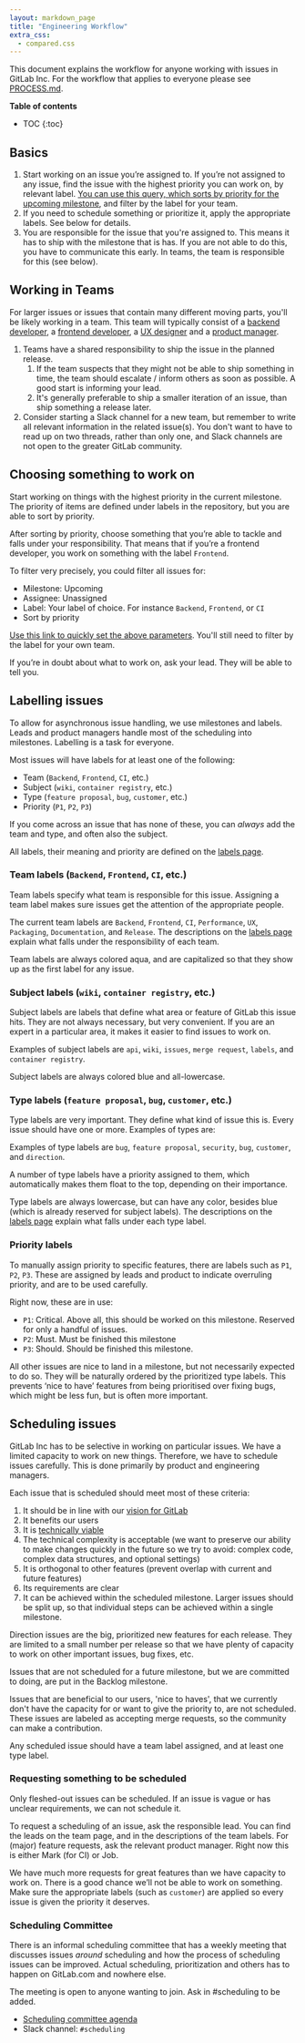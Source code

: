 ```yaml
---
layout: markdown_page
title: "Engineering Workflow"
extra_css:
  - compared.css
---
```


This document explains the workflow for anyone working with issues in GitLab Inc.
For the workflow that applies to everyone please see [PROCESS.md](https://gitlab.com/gitlab-org/gitlab-ce/blob/master/PROCESS.md).

**Table of contents**

- TOC
{:toc}

## Basics

1. Start working on an issue you’re assigned to. If you’re not assigned to any issue, find the issue with the highest priority you can work on, by relevant label. [You can use this query, which sorts by priority for the upcoming milestone][priority-issues], and filter by the label for your team.
1. If you need to schedule something or prioritize it, apply the appropriate labels. See below for details.
1. You are responsible for the issue that you're assigned to. This means it has
to ship with the milestone that is has. If you are not able to do this,
you have to communicate this early.
In teams, the team is responsible for this (see below).

[priority-issues]: https://gitlab.com/groups/gitlab-org/issues?scope=all&sort=priority&state=opened&milestone_title=%23upcoming&assignee_id=0

## Working in Teams

For larger issues or issues that contain many different moving parts,
you'll be likely working in a team. This team will typically consist of a
[backend developer](https://about.gitlab.com/jobs/developer/), a
[frontend developer](https://about.gitlab.com/jobs/frontend-engineer/), a
[UX designer](https://about.gitlab.com/jobs/ux-designer/) and a
[product manager](https://about.gitlab.com/jobs/product-manager/).

1. Teams have a shared responsibility to ship the issue in the planned release.
    1. If the team suspects that they might not be able to ship something in
  time, the team should escalate / inform others as soon as possible.
  A good start is informing your lead.
    1. It's generally preferable to ship a smaller iteration of an issue,
  than ship something a release later.
1. Consider starting a Slack channel for a new team,
but remember to write all relevant information in the related issue(s).
You don't want to have to read up on two threads, rather than only one, and
Slack channels are not open to the greater GitLab community.

## Choosing something to work on

Start working on things with the highest priority in the current milestone. The
priority of items are defined under labels in the repository, but you are able
to sort by priority.

After sorting by priority, choose something that you’re able to tackle and falls
under your responsibility. That means that if you’re a frontend developer,
you work on something with the label `Frontend`.

To filter very precisely, you could filter all issues for:

- Milestone: Upcoming
- Assignee: Unassigned
- Label: Your label of choice. For instance `Backend`, `Frontend`, or `CI`
- Sort by priority

[Use this link to quickly set the above parameters][priority-issues]. You'll
still need to filter by the label for your own team.

If you’re in doubt about what to work on, ask your lead. They will be able to tell you.

## Labelling issues

To allow for asynchronous issue handling, we use milestones and labels.
Leads and product managers handle most of the scheduling into milestones. Labelling is a task for everyone.

Most issues will have labels for at least one of the following:

- Team (`Backend`, `Frontend`, `CI`, etc.)
- Subject (`wiki`, `container registry`, etc.)
- Type (`feature proposal`, `bug`, `customer`, etc.)
- Priority (`P1`, `P2`, `P3`)

If you come across an issue that has none of these, you can _always_ add the team and type, and often also the subject.

All labels, their meaning and priority are defined on the
[labels page][labels-page].

[labels-page]: https://gitlab.com/gitlab-org/gitlab-ce/labels

### Team labels (`Backend`, `Frontend`, `CI`, etc.)

Team labels specify what team is responsible for this issue.
Assigning a team label makes sure issues get the attention of the appropriate people.

The current team labels are `Backend`, `Frontend`, `CI`, `Performance`, `UX`, `Packaging`, `Documentation`, and `Release`.
The descriptions on the [labels page][labels-page] explain what falls under the responsibility of each team.

Team labels are always colored aqua, and are capitalized so that they show up as the first label for any issue.

### Subject labels (`wiki`, `container registry`, etc.)

Subject labels are labels that define what area or feature of GitLab this issue hits.
They are not always necessary, but very convenient.
If you are an expert in a particular area, it makes it easier to find issues to work on.

Examples of subject labels are `api`, `wiki`, `issues`, `merge request`, `labels`, and `container registry`.

Subject labels are always colored blue and all-lowercase.

### Type labels (`feature proposal`, `bug`, `customer`, etc.)

Type labels are very important. They define what kind of issue this is. Every issue should have one or more. Examples of types are:

Examples of type labels are `bug`, `feature proposal`, `security`, `bug`, `customer`, and `direction`.

A number of type labels have a priority assigned to them, which automatically makes them float to the top, depending on their importance.

Type labels are always lowercase, but can have any color, besides blue (which is already reserved for subject labels).
The descriptions on the [labels page][labels-page] explain what falls under each type label.

### Priority labels

To manually assign priority to specific features, there are labels such as `P1`, `P2`, `P3`.
These are assigned by leads and product to indicate overruling priority, and are to be used carefully.

Right now, these are in use:

- `P1`: Critical. Above all, this should be worked on this milestone. Reserved for only a handful of issues.
- `P2`: Must. Must be finished this milestone
- `P3`: Should. Should be finished this milestone.

All other issues are nice to land in a milestone, but not necessarily expected to do so.
They will be naturally ordered by the prioritized type labels.
This prevents ‘nice to have’ features from being prioritised over fixing bugs, which might be less fun, but is often more important.

## Scheduling issues

GitLab Inc has to be selective in working on particular issues.
We have a limited capacity to work on new things. Therefore, we have to
schedule issues carefully. This is done primarily by product and
engineering managers.

Each issue that is scheduled should meet most of these criteria:

1. It should be in line with our [vision for GitLab](https://about.gitlab.com/direction/#vision)
1. It benefits our users
1. It is [technically viable](https://gitlab.com/gitlab-org/gitlab-ce/blob/master/CONTRIBUTING.md#contribution-acceptance-criteria)
1. The technical complexity is acceptable (we want to preserve our ability to make changes quickly in the future so we try to avoid: complex code, complex data structures, and optional settings)
1. It is orthogonal to other features (prevent overlap with current and future features)
1. Its requirements are clear
1. It can be achieved within the scheduled milestone.
Larger issues should be split up, so that individual steps can be achieved
within a single milestone.

Direction issues are the big, prioritized new features for each release.
They are limited to a small number per release so that we have plenty of
capacity to work on other important issues, bug fixes, etc.

Issues that are not scheduled for a future milestone,
but we are committed to doing, are put in the Backlog milestone.

Issues that are beneficial to our users, 'nice to haves', that we currently
don't have the capacity for or want to give the priority to, are not
scheduled. These issues are labeled as accepting merge requests, so
the community can make a contribution.

Any scheduled issue should have a team label assigned, and at least one type label.

### Requesting something to be scheduled

Only fleshed-out issues can be scheduled. If an issue is vague or has unclear requirements, we can not schedule it.

To request a scheduling of an issue, ask the responsible lead.
You can find the leads on the team page, and in the descriptions of the team labels.
For (major) feature requests, ask the relevant product manager. Right now this is either Mark (for CI) or Job.

We have much more requests for great features than we have capacity to work on.
There is a good chance we’ll not be able to work on something.
Make sure the appropriate labels (such as `customer`) are applied so every issue is given the priority it deserves.

### Scheduling Committee

There is an informal scheduling committee that has a weekly meeting that
discusses issues _around_ scheduling and how the process of scheduling issues
can be improved. Actual scheduling, prioritization and others has to happen
on GitLab.com and nowhere else.

The meeting is open to anyone wanting to join. Ask in #scheduling to be added.

- [Scheduling committee agenda](https://docs.google.com/document/d/1C1cZ_72cml-6S98eULTspkZwKR4gBSgmZRhyy_pcLEc/edit)
- Slack channel: `#scheduling`
